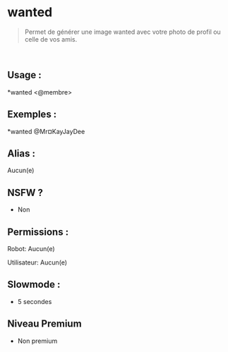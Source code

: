 # wanted

> Permet de générer une image wanted avec votre photo de profil ou celle de vos amis.

<br>

## Usage :

*wanted <@membre>

## Exemples :

*wanted @Mr¤KayJayDee

## Alias :

Aucun(e)

## NSFW ?

- Non

## Permissions :

Robot: Aucun(e)
<br>

Utilisateur: Aucun(e)

## Slowmode :

- 5 secondes

## Niveau Premium

- Non premium